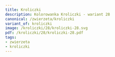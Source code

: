 ```yaml
---
title: Kroliczki
description: Kolorowanka Kroliczki - wariant 28
canonical: /zwierzeta/kroliczki
variant_of: kroliczki
image: /kroliczki/28/kroliczki-28.svg
pdf: /kroliczki/28/kroliczki-28.pdf
tags:
- zwierzeta
- kroliczki
---
```

